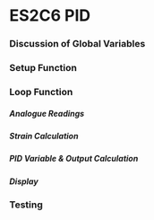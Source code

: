 # ES2C6 PID
 
### Discussion of Global Variables
### Setup Function
### Loop Function
##### Analogue Readings
##### Strain Calculation
##### PID Variable & Output Calculation
##### Display
### Testing
